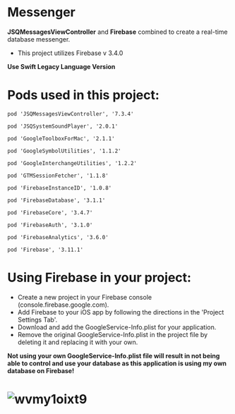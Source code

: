 # Messenger
**JSQMessagesViewController** and **Firebase** combined to create a real-time database messenger.

* This project utilizes Firebase v 3.4.0

**Use Swift Legacy Language Version**

# Pods used in this project:
``pod 'JSQMessagesViewController', '7.3.4'``

``pod 'JSQSystemSoundPlayer', '2.0.1'``

``pod 'GoogleToolboxForMac', '2.1.1'``

``pod 'GoogleSymbolUtilities', '1.1.2'``

``pod 'GoogleInterchangeUtilities', '1.2.2'``

``pod 'GTMSessionFetcher', '1.1.8'``

``pod 'FirebaseInstanceID', '1.0.8'``

``pod 'FirebaseDatabase', '3.1.1'``

``pod 'FirebaseCore', '3.4.7'``

``pod 'FirebaseAuth', '3.1.0'``

``pod 'FirebaseAnalytics', '3.6.0'``

``pod 'Firebase', '3.11.1'``


# Using Firebase in your project:
* Create a new project in your Firebase console (console.firebase.google.com).
* Add Firebase to your iOS app by following the directions in the 'Project Settings Tab'.
* Download and add the GoogleService-Info.plist for your application.
* Remove the original GoogleService-Info.plist in the project file by deleting it and replacing it with your own.

**Not using your own GoogleService-Info.plist file will result in not being able to control and use your database as this application is using my own database on Firebase!**


# ![wvmy1oixt9](https://cloud.githubusercontent.com/assets/21044119/20313885/51f20368-ab26-11e6-9873-2f6fd505dcc4.gif)
